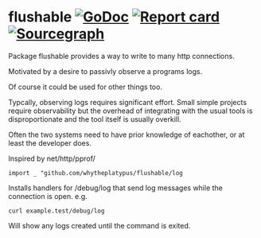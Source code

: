 # flushable [![GoDoc](https://godoc.org/github.com/whytheplatypus/flushable?status.svg)](http://godoc.org/github.com/whytheplatypus/flushable) [![Report card](https://goreportcard.com/badge/github.com/whytheplatypus/flushable)](https://goreportcard.com/report/github.com/whytheplatypus/flushable) [![Sourcegraph](https://sourcegraph.com/github.com/whytheplatypus/flushable/-/badge.svg)](https://sourcegraph.com/github.com/whytheplatypus/flushable?badge)

Package flushable provides a way to write to many http connections.

Motivated by a desire to passivly observe a programs logs.

Of course it could be used for other things too.

Typcally, observing logs requires significant effort.
Small simple projects require observability but the overhead
of integrating with the usual tools is disproportionate and the
tool itself is usually overkill.

Often the two systems need to have prior knowledge of eachother,
or at least the developer does.

Inspired by net/http/pprof/

```
import _ "github.com/whytheplatypus/flushable/log
```

Installs handlers for /debug/log that send log messages
while the connection is open.
e.g.

```
curl example.test/debug/log
```

Will show any logs created until the command is exited.
